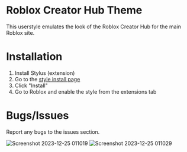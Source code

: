 # Roblox Creator Hub Theme
This userstyle emulates the look of the Roblox Creator Hub for the main Roblox site.

# Installation
1. Install Stylus (extension)
2. Go to the [style install page]([https://example.com/](https://userstyles.world/style/13841/creator-hub-theme-for-roblox))
3. Click "Install"
4. Go to Roblox and enable the style from the extensions tab

# Bugs/Issues
Report any bugs to the issues section.

![Screenshot 2023-12-25 011019](https://github.com/ojpifdsaew/Roblox-Creator-Hub-Theme/assets/68922095/bb822b86-27d6-4cc1-8c5a-51added51975)
![Screenshot 2023-12-25 011029](https://github.com/ojpifdsaew/Roblox-Creator-Hub-Theme/assets/68922095/d1a6009a-8cff-4a99-9eb4-53bd8f8da503)



